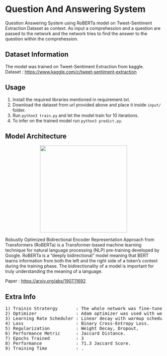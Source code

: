 # Question And Answering System

Question Answering System using RoBERTa model on Tweet-Sentiment Extraction Dataset as context. As input a comprehession and a question are passed to the network and the network tries to find the answer to the question within the comprehession.

## Dataset Information
The model was trained on Tweet-Sentiment Extraction from kaggle.</br>
Dataset : https://www.kaggle.com/c/tweet-sentiment-extraction

## Usage

1) Install the required libraries mentioned in requirement.txt.
2) Download the dataset from url provided above and place it inside ``` input/ ``` folder.
3) Run ```python3 train.py``` and let the model train for 10 iterations.
4) To infer on the trained model run ```python3 predict.py```.

## Model Architecture 

<p align="center">
  <img src="https://www.vproexpert.com/wp-content/uploads/2019/12/google-bert-745x342-1.png" height="280" />
</p>

Robustly Optimized Bidirectional Encoder Representation Approach from Transformers (RoBERTa) is a Transformer-based machine learning technique for natural language processing (NLP) pre-training developed by Google. RoBERTa is a “deeply bidirectional” model meaning that BERT learns information from both the left and the right side of a token’s context during the training phase. The bidirectionality of a model is important for truly understanding the meaning of a language. </br>

Paper : https://arxiv.org/abs/1907.11692


## Extra Info
<pre>
1) Trainin Stratergy       : The whole network was fine-tuned on the dataset.
2) Optimizer               : Adam optimizer was used with weight decay.
3) Learning Rate Scheduler : Linear decay with warmup scheduler.
4) Loss                    : Binary Cross-Entropy Loss.
5) Regularization          : Weight Decay, Dropout, 
6) Performance Metric      : Jaccard Distance.
7) Epochs Trained          : 3
8) Performance             : 71.3 Jaccard Score.
9) Training Time           : .
</pre>
